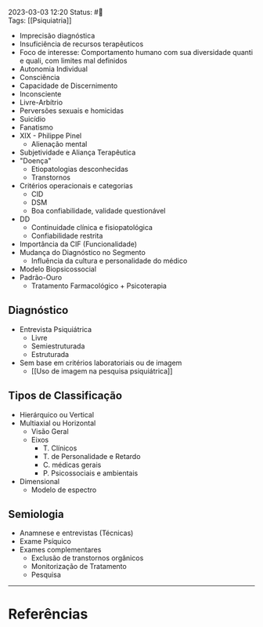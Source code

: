 2023-03-03 12:20
Status: #🌱   
Tags: [[Psiquiatria]]
<br/>
- Imprecisão diagnóstica
- Insuficiência de recursos terapêuticos
- Foco de interesse: Comportamento humano com sua diversidade quanti e quali, com limites mal definidos
- Autonomia Individual
- Consciência
- Capacidade de Discernimento
- Inconsciente
- Livre-Arbítrio
- Perversões sexuais e homicidas
- Suicídio
- Fanatismo
- XIX - Philippe Pinel
	- Alienação mental
- Subjetividade e Aliança Terapêutica
- "Doença"
	- Etiopatologias desconhecidas
	- Transtornos
- Critérios operacionais e categorias 
	- CID
	- DSM
	- Boa confiabilidade, validade questionável
- DD
	- Continuidade clínica e fisiopatológica
	- Confiabilidade restrita
- Importância da CIF (Funcionalidade)
- Mudança do Diagnóstico no Segmento
	- Influência da cultura e personalidade do médico
- Modelo Biopsicossocial
- Padrão-Ouro
	- Tratamento Farmacológico + Psicoterapia
## Diagnóstico
- Entrevista Psiquiátrica
	- Livre
	- Semiestruturada
	- Estruturada
- Sem base em critérios laboratoriais ou de imagem
	- [[Uso de imagem na pesquisa psiquiátrica]]
## Tipos de Classificação
- Hierárquico ou Vertical
- Multiaxial ou Horizontal
	- Visão Geral
	- Eixos
		- T. Clínicos
		- T. de Personalidade e Retardo
		- C. médicas gerais
		- P. Psicossociais e ambientais
- Dimensional
	- Modelo de espectro
## Semiologia
-  Anamnese e entrevistas (Técnicas)
- Exame Psíquico
- Exames complementares
	- Exclusão de transtornos orgânicos
	- Monitorização de Tratamento
	- Pesquisa

____
# Referências

